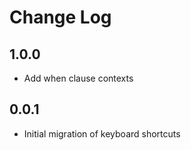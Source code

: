 # Change Log

## 1.0.0

- Add when clause contexts

## 0.0.1

- Initial migration of keyboard shortcuts
